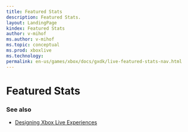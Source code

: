 ```yaml
---
title: Featured Stats
description: Featured Stats.
layout: LandingPage
kindex: Featured Stats
author: v-mihof
ms.author: v-mihof
ms.topic: conceptual
ms.prod: xboxlive
ms.technology: 
permalink: en-us/games/xbox/docs/gxdk/live-featured-stats-nav.html
---
```


# Featured Stats


<!-- ### In this section

| Article | Description |
|---------|-------------|
| [__](__) | __ |
| [__](__) | __ |
| [__](__) | __ | -->


### See also

* [Designing Xbox Live Experiences](../../live-designing-experiences.md)

